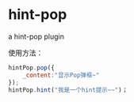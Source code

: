 # hint-pop
a hint-pop plugin  

使用方法：  
```javascript
hintPop.pop({
    _content:"显示Pop弹框~"
});
hintPop.hint("我是一个hint提示~~")；
```
    
